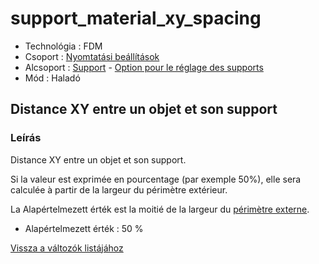# support\_material\_xy\_spacing

* Technológia : FDM
* Csoport : [Nyomtatási beállítások](../../../konfig/print_settings)
* Alcsoport : [Support](../../beallitasok/print_settings.md#support) - [Option pour le réglage des supports](../../beallitasok/print_settings.md#option-pour-le-réglage-des-supports)
* Mód : Haladó

## Distance XY entre un objet et son support

### Leírás

Distance XY entre un objet et son support.

Si la valeur est exprimée en pourcentage \(par exemple 50%\), elle sera calculée à partir de la largeur du périmètre extérieur.

La Alapértelmezett érték est la moitié de la largeur du [périmètre externe](external_perimeter_extrusion_width.md).

* Alapértelmezett érték : 50 %

[Vissza a változók listájához](../../variable_list)

